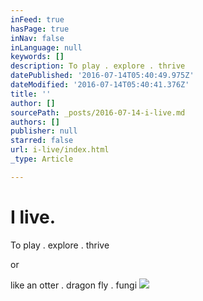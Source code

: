```yaml
---
inFeed: true
hasPage: true
inNav: false
inLanguage: null
keywords: []
description: To play . explore . thrive
datePublished: '2016-07-14T05:40:49.975Z'
dateModified: '2016-07-14T05:40:41.376Z'
title: ''
author: []
sourcePath: _posts/2016-07-14-i-live.md
authors: []
publisher: null
starred: false
url: i-live/index.html
_type: Article

---
```

# I live.

To play . explore . thrive

or

like an otter . dragon fly . fungi
![](https://the-grid-user-content.s3-us-west-2.amazonaws.com/e46e60a8-245d-4892-94fc-b78d455461db.jpg)